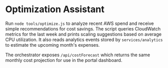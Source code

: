 # Optimization Assistant

Run `node tools/optimize.js` to analyze recent AWS spend and receive simple recommendations for cost savings. The script queries CloudWatch metrics for the last week and prints scaling suggestions based on average CPU utilization. It also reads analytics events stored by `services/analytics` to estimate the upcoming month's expenses.

The orchestrator exposes `/api/costForecast` which returns the same monthly cost projection for use in the portal dashboard.
